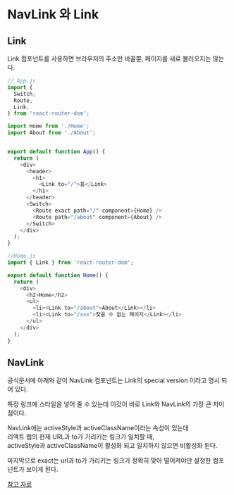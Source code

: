 # NavLink 와 Link

## Link

Link 컴포넌트를 사용하면 브라우저의 주소만 바꿀뿐, 페이지를 새로 불러오지는 않는다.

```js
// App.js
import {
  Switch,
  Route,
  Link,
} from 'react-router-dom';

import Home from './Home';
import About from './About';


export default function App() {
  return (
    <div>
      <header>
        <h1>
          <Link to="/">홈</Link>
        </h1>
      </header>
      <Switch>
        <Route exact path="/" component={Home} />
        <Route path="/about" component={About} /> 
      </Switch>
    </div>
  );
}
```

```js
//Home.js
import { Link } from 'react-router-dom';

export default function Home() {
  return (
    <div>
      <h2>Home</h2>
      <ul>
        <li><Link to="/about">About</Link></li>
        <li><Link to="/xxx">찾을 수 없는 페이지</Link></li>
      </ul>
    </div>
  );
}
```

## NavLink

공식문서에 아래와 같이 NavLink 컴포넌트는 Link의 special version 이라고 명시 되어 있다.

특정 링크에 스타일을 넣어 줄 수 있는데 이것이 바로 Link와 NavLink의 가장 큰 차이점이다.

NavLink에는 activeStyle과 activeClassName이라는 속성이 있는데<br>
리액트 웹의 현재 URL과 to가 가리키는 링크가 일치할 때,<br>
activeStyle과 activeClassName이 활성화 되고 일치하지 않으면 비활성화 된다.

마지막으로 exact는 url과 to가 가리키는 링크가 정확히 맞아 떨어져야만 설정한 컴포넌트가 보이게 된다.

[참고 자료](https://velog.io/@seong-dodo/React-Link%EC%99%80-NavLink)
